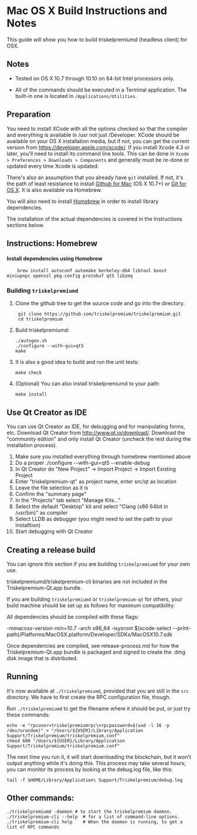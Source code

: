 Mac OS X Build Instructions and Notes
====================================
This guide will show you how to build triskelpremiumd (headless client) for OSX.

Notes
-----

* Tested on OS X 10.7 through 10.10 on 64-bit Intel processors only.

* All of the commands should be executed in a Terminal application. The
built-in one is located in `/Applications/Utilities`.

Preparation
-----------

You need to install XCode with all the options checked so that the compiler
and everything is available in /usr not just /Developer. XCode should be
available on your OS X installation media, but if not, you can get the
current version from https://developer.apple.com/xcode/. If you install
Xcode 4.3 or later, you'll need to install its command line tools. This can
be done in `Xcode > Preferences > Downloads > Components` and generally must
be re-done or updated every time Xcode is updated.

There's also an assumption that you already have `git` installed. If
not, it's the path of least resistance to install [Github for Mac](https://mac.github.com/)
(OS X 10.7+) or
[Git for OS X](https://code.google.com/p/git-osx-installer/). It is also
available via Homebrew.

You will also need to install [Homebrew](http://brew.sh) in order to install library
dependencies.

The installation of the actual dependencies is covered in the Instructions
sections below.

Instructions: Homebrew
----------------------

#### Install dependencies using Homebrew

        brew install autoconf automake berkeley-db4 libtool boost miniupnpc openssl pkg-config protobuf qt5 libzmq

### Building `triskelpremiumd`

1. Clone the github tree to get the source code and go into the directory.

        git clone https://github.com/triskelpremium/triskelpremium.git
        cd triskelpremium

2.  Build triskelpremiumd:

        ./autogen.sh
        ./configure --with-gui=qt5
        make

3.  It is also a good idea to build and run the unit tests:

        make check

4.  (Optional) You can also install triskelpremiumd to your path:

        make install

Use Qt Creator as IDE
------------------------
You can use Qt Creator as IDE, for debugging and for manipulating forms, etc.
Download Qt Creator from http://www.qt.io/download/. Download the "community edition" and only install Qt Creator (uncheck the rest during the installation process).

1. Make sure you installed everything through homebrew mentioned above
2. Do a proper ./configure --with-gui=qt5 --enable-debug
3. In Qt Creator do "New Project" -> Import Project -> Import Existing Project
4. Enter "triskelpremium-qt" as project name, enter src/qt as location
5. Leave the file selection as it is
6. Confirm the "summary page"
7. In the "Projects" tab select "Manage Kits..."
8. Select the default "Desktop" kit and select "Clang (x86 64bit in /usr/bin)" as compiler
9. Select LLDB as debugger (you might need to set the path to your installtion)
10. Start debugging with Qt Creator

Creating a release build
------------------------
You can ignore this section if you are building `triskelpremiumd` for your own use.

triskelpremiumd/triskelpremium-cli binaries are not included in the Triskelpremium-Qt.app bundle.

If you are building `triskelpremiumd` or `triskelpremium-qt` for others, your build machine should be set up
as follows for maximum compatibility:

All dependencies should be compiled with these flags:

 -mmacosx-version-min=10.7
 -arch x86_64
 -isysroot $(xcode-select --print-path)/Platforms/MacOSX.platform/Developer/SDKs/MacOSX10.7.sdk

Once dependencies are compiled, see release-process.md for how the Triskelpremium-Qt.app
bundle is packaged and signed to create the .dmg disk image that is distributed.

Running
-------

It's now available at `./triskelpremiumd`, provided that you are still in the `src`
directory. We have to first create the RPC configuration file, though.

Run `./triskelpremiumd` to get the filename where it should be put, or just try these
commands:

    echo -e "rpcuser=triskelpremiumrpc\nrpcpassword=$(xxd -l 16 -p /dev/urandom)" > "/Users/${USER}/Library/Application Support/Triskelpremium/triskelpremium.conf"
    chmod 600 "/Users/${USER}/Library/Application Support/Triskelpremium/triskelpremium.conf"

The next time you run it, it will start downloading the blockchain, but it won't
output anything while it's doing this. This process may take several hours;
you can monitor its process by looking at the debug.log file, like this:

    tail -f $HOME/Library/Application\ Support/Triskelpremium/debug.log

Other commands:
-------

    ./triskelpremiumd -daemon # to start the triskelpremium daemon.
    ./triskelpremium-cli --help  # for a list of command-line options.
    ./triskelpremium-cli help    # When the daemon is running, to get a list of RPC commands
